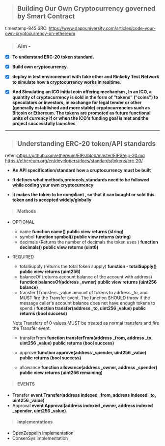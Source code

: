 > ## Building Our Own Cryptocurrency governed by Smart Contract

timestamp-845
SRC: https://www.dappuniversity.com/articles/code-your-own-cryptocurrency-on-ethereum

> ### Aim -

- [x] ****To understand ERC-20 token standard.****

- [x] ****Build own cryptocurrency.****

- [x] ****deploy in test environement with fake ether and Rinkeby Test Network to simulate how a cryptocurrency works in realtime.****

- [x] ****And Simulating an ICO initial coin offering mechanism , In an ICO, a quantity of cryptocurrency is sold in the form of "tokens" ("coins") to speculators or investors, in exchange for legal tender or other (generally established and more stable) cryptocurrencies such as Bitcoin or Ethereum. The tokens are promoted as future functional units of currency if or when the ICO's funding goal is met and the project successfully launches****

***

> ## Understanding ERC-20 token/API standards
refer :https://github.com/ethereum/EIPs/blob/master/EIPS/eip-20.md
https://ethereum.org/en/developers/docs/standards/tokens/erc-20/

- ****An API specification/standard how a cruptocurrency must be built****

- ****It defines what methods,protocols,standards need to be followed while coding your own cryptocurrency****

- ****it makes the token to be compliant , so that it can bought or sold this token and is accepted widely/globally****

> #### Methods

- OPTIONAL

  - name ****function name() public view returns (string)****
  - symbol ****function symbol() public view returns (string)****
  - decimals (Returns the number of decimals the token uses ) ****function decimals() public view returns (uint8)****

- REQUIRED

  - totalSupply (returns the total token supply) ****function - totalSupply() public view returns (uint256)****
  - balanceOf (returns account balance of the account with address) ****function balanceOf(address _owner) public view returns (uint256 balance)****
  - transfer (Transfers _value amount of tokens to address _to, and MUST fire the Transfer event. The function SHOULD throw if the message caller's account balance does not have enough tokens to spend.) ****function transfer(address _to, uint256 _value) public returns (bool success)****

  Note Transfers of 0 values MUST be treated as normal transfers and fire the Transfer event.

  - transferFrom ****function transferFrom(address _from, address _to, uint256 _value) public returns (bool success)****

  - approve ****function approve(address _spender, uint256 _value) public returns (bool success)****

  - allowance ****function allowance(address _owner, address _spender) public view returns (uint256 remaining)****

> #### EVENTS

- Transfer ****event Transfer(address indexed _from, address indexed _to, uint256 _value)****
- Approval ****event Approval(address indexed _owner, address indexed _spender, uint256 _value)****

> #### Implementations

- OpenZeppelin implementation
- ConsenSys implementation
